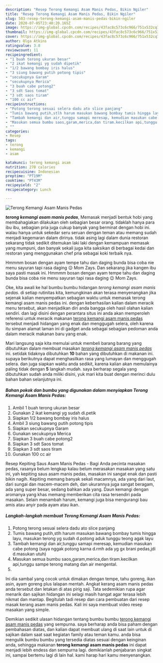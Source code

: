 ```yaml
---
description: "Resep Terong Kemangi Asam Manis Pedas, Bikin Ngiler"
title: "Resep Terong Kemangi Asam Manis Pedas, Bikin Ngiler"
slug: 503-resep-terong-kemangi-asam-manis-pedas-bikin-ngiler
date: 2020-07-05T23:40:20.165Z
image: https://img-global.cpcdn.com/recipes/43fac8c573c6c966/751x532cq70/terong-kemangi-asam-manis-pedas-foto-resep-utama.jpg
thumbnail: https://img-global.cpcdn.com/recipes/43fac8c573c6c966/751x532cq70/terong-kemangi-asam-manis-pedas-foto-resep-utama.jpg
cover: https://img-global.cpcdn.com/recipes/43fac8c573c6c966/751x532cq70/terong-kemangi-asam-manis-pedas-foto-resep-utama.jpg
author: Olga Atkins
ratingvalue: 3.8
reviewcount: 11
recipeingredient:
- "1 buah terong ukuran besar"
- "2 ikat kemangi yg sudah dipetik"
- "1/2 bawang bombay iris halus"
- "3 siung bawang putih potong tipis"
- "secukupnya Garam"
- "secukupnya Merica"
- "3 buah cabe potong2"
- "3 sdt Saos tomat"
- "3 sdt saos tiram"
- "100 cc air"
recipeinstructions:
- "Potong terong sesuai selera dadu ato slice panjang"
- "Tumis bawang putih,stlh harum masukan bawang bombay tumis hingga layu, masukan terong yg sudah d.potong aduk tunggu teong agak layu"
- "Tambah kemangi dan air,tunggu samapi meresap, kemudian masukan cabe potong (saya nggak potong karna d.rmh ada yg gx brani pedas,jdi d.masukan utuh)"
- "Masukan semua bumbu saos,garam,merica,dan tiram.kecilkan api,tunggu sampe terong matang dan air mengental."
- ""
categories:
- Resep
tags:
- terong
- kemangi
- asam

katakunci: terong kemangi asam 
nutrition: 278 calories
recipecuisine: Indonesian
preptime: "PT19M"
cooktime: "PT43M"
recipeyield: "2"
recipecategory: Lunch

---
```



![Terong Kemangi Asam Manis Pedas](https://img-global.cpcdn.com/recipes/43fac8c573c6c966/751x532cq70/terong-kemangi-asam-manis-pedas-foto-resep-utama.jpg)

<b><i>terong kemangi asam manis pedas</i></b>, Memasak menjadi bentuk hobi yang membahagiakan dilakukan oleh sebagian besar orang. tidaklah hanya para ibu ibu, sebagian pria juga cukup banyak yang berminat dengan hobi ini. walau hanya untuk sekedar seru seruan dengan teman atau memang sudah menjadi kegemaran dalam dirinya. tidak asing lagi dalam dunia restoran sekarang tidak sedikit ditemukan laki laki dengan kemampuan memasak yang mumpuni, dan banyak sekali juga kita saksikan di berbagai kedai dan restoran yang menggunakan chef pria sebagai koki terbaik nya.

Hmmmm bosan dengan ayam tempe tahu dan daging bunda bisa coba nie menu sayuran tapi rasa daging 😉 Mom Zays. Dan sekarang jika kangen ibu saya pasti masak ini. Hmmmm bosan dengan ayam tempe tahu dan daging bunda bisa coba nie menu sayuran tapi rasa daging 😉 Mom Zays.

Oke, kita awali ke hal bumbu bumbu hidangan <i>terong kemangi asam manis pedas</i>. di setiap rutinitas kita, kemungkinan akan terasa menyenangkan jika sejenak kalian menyempatkan sebagian waktu untuk memasak terong kemangi asam manis pedas ini. dengan keberhasilan kalian dalam meracik menu tersebut, akan menjadikan diri anda bangga oleh hasil olahan kalian sendiri. dan lagi disini dengan perantara situs ini anda akan memperoleh referensi untuk meracik makanan <u>terong kemangi asam manis pedas</u> tersebut menjadi hidangan yang enak dan menggugah selera, oleh karena itu simpan alamat laman ini di gadget anda sebagai sebagian pedoman anda dalam meracik makanan baru yang enak.


Mari langsung saja kita memulai untuk membeli barang barang yang dibutuhkan dalam membuat masakan <u><i>terong kemangi asam manis pedas</i></u> ini. setidak tidaknya dibutuhkan <b>10</b> bahan yang dibutuhkan di makanan ini. supaya berikutnya dapat menghasilkan rasa yang lumayan dan menggugah selera. dan juga siapkan waktu anda sedikit, karena kalian akan memulainya paling tidak dengan <b>5</b> langkah mudah. saya berharap segala yang dibutuhkan sudah anda miliki disini, yuk mari kita buat dengan merinci dulu bahan bahan selanjutnya ini.

<!--inarticleads1-->

##### Bahan pokok dan bumbu yang digunakan dalam menyiapkan Terong Kemangi Asam Manis Pedas:

1. Ambil 1 buah terong ukuran besar
1. Gunakan 2 ikat kemangi yg sudah di.petik
1. Siapkan 1/2 bawang bombay iris halus
1. Ambil 3 siung bawang putih potong tipis
1. Siapkan secukupnya Garam
1. Gunakan secukupnya Merica
1. Siapkan 3 buah cabe potong2
1. Siapkan 3 sdt Saos tomat
1. Siapkan 3 sdt saos tiram
1. Gunakan 100 cc air


Resep Kepiting Saus Asam Manis Pedas - Bagi Anda pecinta masakan pedas, rasanya belum lengkap kalau belum merasakan masakan yang satu ini, yah kepiting saus asam manis pedas, masakan ini sangat enak dan pasti bikin nagih. Kepiting memang banyak sekali macamnya, ada yang dari laut, dari sungai dan macem-macem deh, dan ukurannya juga sangat beragam, ada yang super besar, sedang bahkan ada yang. Daun kemangi dengan aromanya yang khas memang memberikan cita rasa tersendiri pada masakan. Selain menambah harum, kemangi juga bisa mengurangi bau amis atau anyir pada ayam atau ikan. 

<!--inarticleads2-->

##### Langkah-langkah membuat Terong Kemangi Asam Manis Pedas:

1. Potong terong sesuai selera dadu ato slice panjang
1. Tumis bawang putih,stlh harum masukan bawang bombay tumis hingga layu, masukan terong yg sudah d.potong aduk tunggu teong agak layu
1. Tambah kemangi dan air,tunggu samapi meresap, kemudian masukan cabe potong (saya nggak potong karna d.rmh ada yg gx brani pedas,jdi d.masukan utuh)
1. Masukan semua bumbu saos,garam,merica,dan tiram.kecilkan api,tunggu sampe terong matang dan air mengental.
1. 


Ini dia sambal yang cocok untuk dimakan dengan tempe, tahu goreng, ikan asin, ayam goreng plus lalapan mentah. Angkat kerang asam manis pedas anda tersebut dan letakan di atas pirig saji. Tata sedemikian rupa agar menarik dan sajikan hidangan ini selagi masih hangat agar terasa lebih nikmat dan mantap. Begitulah tadi resep dan cara pembuatan dari resep masak kerang asam manis pedas. Kali ini saya membuat video resep masakan yang simple. 

Demikian sedikit ulasan hidangan tentang bumbu bumbu <u>terong kemangi asam manis pedas</u> yang sempurna. saya berharap anda bisa paham dengan pembahasan diatas, dan kalian dapat membuat ulang di saat lain untuk di sajikan dalam saat saat kegiatan family atau teman kamu. anda bisa mengulik bumbu bumbu yang tersedia diatas sesuai dengan keinginan anda, sehingga makanan <b>terong kemangi asam manis pedas</b> ini dapat menjadi lebih endess dan sempurna lagi. demikianlah penjabaran singkat ini, sampai bertemu lagi di lain hal. kami harap hari kamu menyenangkan.
